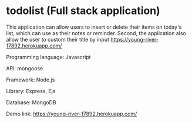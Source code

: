 # todolist (Full stack application)
This application can allow users to insert or delete their items on today's list, which can use as their notes or reminder.
Second, the application also allow the user to custom their title by input https://young-river-17892.herokuapp.com/<customTitle> 

Programming language: Javascript

API: mongoose

Framework: Node.js

Library: Express, Ejs

Database: MongoDB

Demo link: https://young-river-17892.herokuapp.com/

